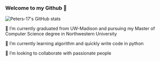 ### Welcome to my Github 👋
![Peters-17's GitHub stats](https://github-readme-stats.vercel.app/api?username=Peters-17&theme=red&show_icons=true)

🔭 I’m currently graduated from UW-Madison and pursuing my Master of Computer Science degree in Northwestern University

🌱 I’m currently learning algorithm and quickly write code in python

👯 I’m looking to collaborate with passionate people
<!--
**Peters-17/Peters-17** is a ✨ _special_ ✨ repository because its `README.md` (this file) appears on your GitHub profile.

Here are some ideas to get you started:

- 🔭 I’m currently working on ...
- 🌱 I’m currently learning ...
- 👯 I’m looking to collaborate on ...
- 🤔 I’m looking for help with ...
- 💬 Ask me about ...
- 📫 How to reach me: ...
- 😄 Pronouns: ...
- ⚡ Fun fact: ...
-->
